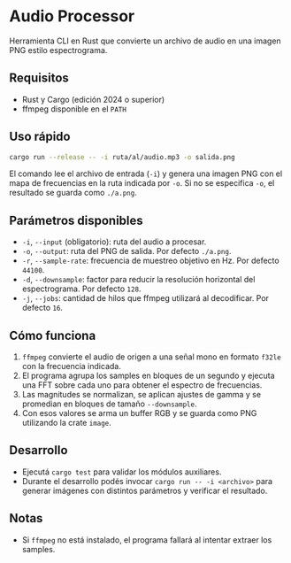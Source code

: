 # Audio Processor

Herramienta CLI en Rust que convierte un archivo de audio en una imagen PNG estilo espectrograma.

## Requisitos
- Rust y Cargo (edición 2024 o superior)
- ffmpeg disponible en el `PATH`

## Uso rápido
```bash
cargo run --release -- -i ruta/al/audio.mp3 -o salida.png
```

El comando lee el archivo de entrada (`-i`) y genera una imagen PNG con el mapa de frecuencias en la ruta indicada por `-o`. Si no se especifica `-o`, el resultado se guarda como `./a.png`.

## Parámetros disponibles
- `-i`, `--input` (obligatorio): ruta del audio a procesar.
- `-o`, `--output`: ruta del PNG de salida. Por defecto `./a.png`.
- `-r`, `--sample-rate`: frecuencia de muestreo objetivo en Hz. Por defecto `44100`.
- `-d`, `--downsample`: factor para reducir la resolución horizontal del espectrograma. Por defecto `128`.
- `-j`, `--jobs`: cantidad de hilos que ffmpeg utilizará al decodificar. Por defecto `16`.

## Cómo funciona
1. `ffmpeg` convierte el audio de origen a una señal mono en formato `f32le` con la frecuencia indicada.
2. El programa agrupa los samples en bloques de un segundo y ejecuta una FFT sobre cada uno para obtener el espectro de frecuencias.
3. Las magnitudes se normalizan, se aplican ajustes de gamma y se promedian en bloques de tamaño `--downsample`.
4. Con esos valores se arma un buffer RGB y se guarda como PNG utilizando la crate `image`.

## Desarrollo
- Ejecutá `cargo test` para validar los módulos auxiliares.
- Durante el desarrollo podés invocar `cargo run -- -i <archivo>` para generar imágenes con distintos parámetros y verificar el resultado.

## Notas
- Si `ffmpeg` no está instalado, el programa fallará al intentar extraer los samples.

